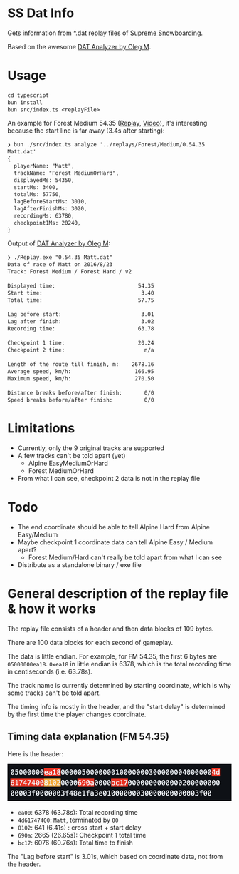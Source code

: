 # SS Dat Info

Gets information from *.dat replay files of [Supreme Snowboarding](https://en.wikipedia.org/wiki/Supreme_Snowboarding).

Based on the awesome [DAT Analyzer by Oleg M](http://lohec.ho.ua/bonus.htm).

# Usage

```shell
cd typescript
bun install
bun src/index.ts <replayFile>
```

An example for Forest Medium 54.35 ([Replay](./replays/Forest/Medium/0.54.35%20Matt.dat), [Video](https://www.youtube.com/watch?v=hUP-RKbN9mU)), it's interesting because the start line is far away (3.4s after starting):

```shell
❯ bun ./src/index.ts analyze '../replays/Forest/Medium/0.54.35 Matt.dat'
{
  playerName: "Matt",
  trackName: "Forest MediumOrHard",
  displayedMs: 54350,
  startMs: 3400,
  totalMs: 57750,
  lagBeforeStartMs: 3010,
  lagAfterFinishMs: 3020,
  recordingMs: 63780,
  checkpoint1Ms: 20240,
}
```

Output of [DAT Analyzer by Oleg M](http://lohec.ho.ua/bonus.htm):
```shell
❯ ./Replay.exe "0.54.35 Matt.dat"
Data of race of Matt on 2016/8/23
Track: Forest Medium / Forest Hard / v2
 
Displayed time:                          54.35
Start time:                               3.40
Total time:                              57.75
 
Lag before start:                         3.01
Lag after finish:                         3.02
Recording time:                          63.78
 
Checkpoint 1 time:                       20.24
Checkpoint 2 time:                         n/a
 
Length of the route till finish, m:    2678.16
Average speed, km/h:                    166.95
Maximum speed, km/h:                    270.50
 
Distance breaks before/after finish:       0/0
Speed breaks before/after finish:          0/0
```

# Limitations

* Currently, only the 9 original tracks are supported
* A few tracks can't be told apart (yet)
  * Alpine EasyMediumOrHard
  * Forest MediumOrHard
* From what I can see, checkpoint 2 data is not in the replay file

# Todo

* The end coordinate should be able to tell Alpine Hard from Alpine Easy/Medium
* Maybe checkpoint 1 coordinate data can tell Alpine Easy / Medium apart?
   * Forest Medium/Hard can't really be told apart from what I can see
* Distribute as a standalone binary / exe file

# General description of the replay file & how it works

The replay file consists of a header and then data blocks of 109 bytes.

There are 100 data blocks for each second of gameplay.

The data is little endian. For example, for FM 54.35, the first 6 bytes are `05000000ea18`. `0xea18` in little endian is 6378, which is the total recording time in centiseconds (i.e. 63.78s).

The track name is currently determined by starting coordinate, which is why some tracks can't be told apart.

The timing info is mostly in the header, and the "start delay" is determined by the first time the player changes coordinate.

## Timing data explanation (FM 54.35)

Here is the header:
<!-- 
<p style="font-family: monospace">
05000000<span style="background-color: red">ea18</span>000005000000010000000300000004000000<span style="background-color: red">4d
61747400</span><span style="background-color: orange">8102</span>0000<span style="background-color: red">690a</span>0000<span style="background-color: red">bc17</span>0000000000000200000000
00003f0000003f48e1fa3e01000000030000000000003f00
</p> -->

![example](./docs/example.png)


* `ea00`: 6378 (63.78s): Total recording time
* `4d61747400`: `Matt`, terminated by `00`
* `8102`: 641  (6.41s) : cross start + start delay
* `690a`: 2665 (26.65s): Checkpoint 1 total time
* `bc17`: 6076 (60.76s): Total time to finish

The "Lag before start" is 3.01s, which based on coordinate data, not from the header.